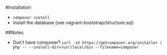 #Installation
- `composer install`
- Install the database (see vagrant-bootstrap/structure.sql)


##Notes
- Don't have composer?
`curl -sS https://getcomposer.org/installer | php -- --install-dir=/usr/local/bin --filename=composer`
